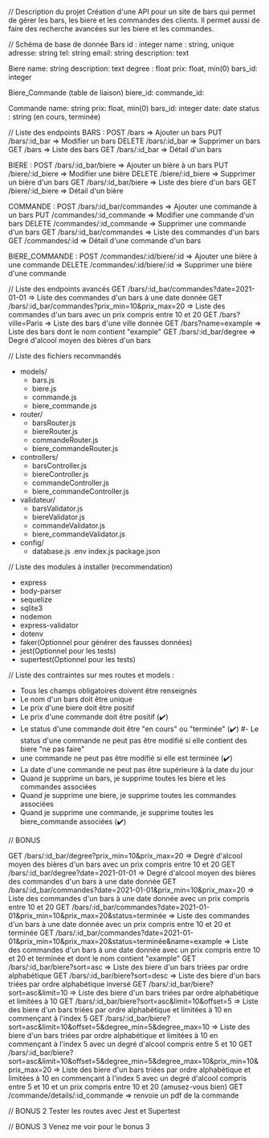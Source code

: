 // Description du projet 
Création d'une API pour un site de bars qui permet de gérer les bars, les biere et les commandes des clients.
Il permet aussi de faire des recherche avancées sur les biere et les commandes.

// Schéma de base de donnée
Bars
  id : integer
  name : string, unique
  adresse: string
  tel: string
  email: string
  description: text

Biere
  name: string
  description: text
  degree : float
  prix: float, min(0)
  bars_id: integer


Biere_Commande (table de liaison)
  biere_id:
  commande_id:

Commande 
name: string
prix: float, min(0)
bars_id: integer
date: date
status : string (en cours, terminée)

// Liste des endpoints
BARS : 
  POST /bars => Ajouter un bars
  PUT /bars/:id_bar => Modifier un bars
  DELETE /bars/:id_bar => Supprimer un bars
  GET /bars => Liste des bars
  GET /bars/:id_bar => Détail d'un bars

BIERE : 
  POST /bars/:id_bar/biere => Ajouter un bière à un bars
  PUT /biere/:id_biere => Modifier une bière
  DELETE /biere/:id_biere => Supprimer un bière d'un bars
  GET /bars/:id_bar/biere => Liste des biere d'un bars
  GET /biere/:id_biere => Détail d'un bière

COMMANDE :
  POST /bars/:id_bar/commandes => Ajouter une commande à un bars
  PUT /commandes/:id_commande => Modifier une commande d'un bars
  DELETE /commandes/:id_commande => Supprimer une commande d'un bars
  GET /bars/:id_bar/commandes => Liste des commandes d'un bars
  GET /commandes/:id => Détail d'une commande d'un bars

BIERE_COMMANDE :
  POST /commandes/:id/biere/:id => Ajouter une bière à une commande
  DELETE /commandes/:id/biere/:id => Supprimer une bière d'une commande
  
// Liste des endpoints avancés
  GET /bars/:id_bar/commandes?date=2021-01-01 => Liste des commandes d'un bars à une date donnée
  GET /bars/:id_bar/commandes?prix_min=10&prix_max=20 => Liste des commandes d'un bars avec un prix compris entre 10 et 20
  GET /bars?ville=Paris => Liste des bars d'une ville donnée
  GET /bars?name=example => Liste des bars dont le nom contient "example"
  GET /bars/:id_bar/degree => Degré d'alcool moyen des bières d'un bars

// Liste des fichiers recommandés
- models/
  - bars.js
  - biere.js
  - commande.js
  - biere_commande.js
- router/
  - barsRouter.js
  - biereRouter.js
  - commandeRouter.js
  - biere_commandeRouter.js
- controllers/
  - barsController.js
  - biereController.js
  - commandeController.js
  - biere_commandeController.js
- validateur/
  - barsValidator.js
  - biereValidator.js
  - commandeValidator.js
  - biere_commandeValidator.js
- config/
  - database.js
.env
index.js
package.json


// Liste des modules à installer (recommendation)
- express
- body-parser
- sequelize
- sqlite3
- nodemon
- express-validator
- dotenv
- faker(Optionnel pour générer des fausses données)
- jest(Optionnel pour les tests)
- supertest(Optionnel pour les tests)

// Liste des contraintes sur mes routes et models :
- Tous les champs obligatoires doivent être renseignés
- Le nom d'un bars doit être unique
- Le prix d'une biere doit être positif
- Le prix d'une commande doit être positif (✔️)
- Le status d'une commande doit être "en cours" ou "terminée" (✔️)
#- Le status d'une commande ne peut pas être modifié si elle contient des biere "ne pas faire"
- une commande ne peut pas être modifié si elle est terminée (✔️)
- La date d'une commande ne peut pas être supérieure à la date du jour
- Quand je supprime un bars, je supprime toutes les biere et les commandes associées
- Quand je supprime une biere, je supprime toutes les commandes associées
- Quand je supprime une commande, je supprime toutes les biere_commande associées (✔️)
  
// BONUS

GET /bars/:id_bar/degree?prix_min=10&prix_max=20 => Degré d'alcool moyen des bières d'un bars avec un prix compris entre 10 et 20
GET /bars/:id_bar/degree?date=2021-01-01 => Degré d'alcool moyen des bières des commandes d'un bars à une date donnée
GET /bars/:id_bar/commandes?date=2021-01-01&prix_min=10&prix_max=20 => Liste des commandes d'un bars à une date donnée avec un prix compris entre 10 et 20
GET /bars/:id_bar/commandes?date=2021-01-01&prix_min=10&prix_max=20&status=terminée => Liste des commandes d'un bars à une date donnée avec un prix compris entre 10 et 20 et terminée
GET /bars/:id_bar/commandes?date=2021-01-01&prix_min=10&prix_max=20&status=terminée&name=example => Liste des commandes d'un bars à une date donnée avec un prix compris entre 10 et 20 et terminée et dont le nom contient "example"
GET /bars/:id_bar/biere?sort=asc => Liste des biere d'un bars triées par ordre alphabétique
GET /bars/:id_bar/biere?sort=desc => Liste des biere d'un bars triées par ordre alphabétique inversé
GET /bars/:id_bar/biere?sort=asc&limit=10 => Liste des biere d'un bars triées par ordre alphabétique et limitées à 10
GET /bars/:id_bar/biere?sort=asc&limit=10&offset=5 => Liste des biere d'un bars triées par ordre alphabétique et limitées à 10 en commençant à l'index 5
GET /bars/:id_bar/biere?sort=asc&limit=10&offset=5&degree_min=5&degree_max=10 => Liste des biere d'un bars triées par ordre alphabétique et limitées à 10 en commençant à l'index 5 avec un degré d'alcool compris entre 5 et 10
GET /bars/:id_bar/biere?sort=asc&limit=10&offset=5&degree_min=5&degree_max=10&prix_min=10&prix_max=20 => Liste des biere d'un bars triées par ordre alphabétique et limitées à 10 en commençant à l'index 5 avec un degré d'alcool compris entre 5 et 10 et un prix compris entre 10 et 20 (amusez-vous bien)
GET /commande/details/:id_commande => renvoie un pdf de la commande

// BONUS 2
Tester les routes avec Jest et Supertest

// BONUS 3
Venez me voir pour le bonus 3